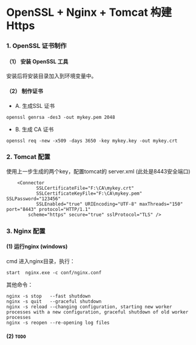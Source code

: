 OpenSSL + Nginx + Tomcat 构建 Https 
===
### 1. OpenSSL 证书制作
#### （1） 安装 OpenSSL 工具
  安装后将安装目录加入到环境变量中。
#### （2） 制作证书
   - A. 生成SSL 证书
 ```
 openssl genrsa -des3 -out mykey.pem 2048
 ```
 
  - B. 生成 CA 证书
```
openssl req -new -x509 -days 3650 -key mykey.key -out mykey.crt
```

### 2. Tomcat 配置
使用上一步生成的两个key，配置tomcat的 server.xml (此处是8443安全端口)
```
	<Connector 
	       SSLCertificateFile="F:\CA\mykey.crt"	
	       SSLCertificateKeyFile="F:\CA\mykey.pem" SSLPassword="123456"	       
	       SSLEnabled="true" URIEncoding="UTF-8" maxThreads="150" port="8443" protocol="HTTP/1.1"
		scheme="https" secure="true" sslProtocol="TLS" />
```

### 3. Nginx 配置
#### (1) 运行nginx (windows)
cmd 进入nginx目录，执行：
```
start  nginx.exe -c conf/nginx.conf
```
其他命令：
```
nginx -s stop	--fast shutdown
nginx -s quit	--graceful shutdown
nginx -s reload	--changing configuration, starting new worker processes with a new configuration, graceful shutdown of old worker processes
nginx -s reopen	--re-opening log files
```

#### (2) `TODO`